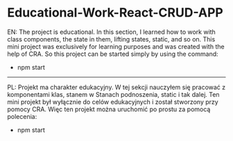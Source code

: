 # Educational-Work-React-CRUD-APP
EN:
The project is educational. In this section, I learned how to work with class components, the state in them, lifting states, static, and so on. 
This mini project was exclusively for learning purposes and was created with the help of CRA. 
So this project can be started simply by using the command:
- npm start
-----------------------------------
PL:
Projekt ma charakter edukacyjny. W tej sekcji nauczyłem się pracować z komponentami klas, stanem w Stanach podnoszenia, static i tak dalej.
Ten mini projekt był wyłącznie do celów edukacyjnych i został stworzony przy pomocy CRA.
Więc ten projekt można uruchomić po prostu za pomocą polecenia:
- npm start
